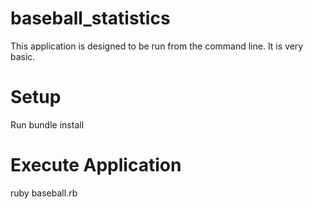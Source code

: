 baseball_statistics
===================
This application is designed to be run from the command line.  It is very basic.


Setup
=====
Run bundle install

Execute Application
===================
ruby baseball.rb
